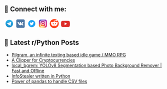 ## 🔎 Connect with me:
[<img src="https://github.com/bullbesh/bullbesh/blob/main/images/Telegram.png" width="32" height="32" />](https://t.me/bullbesh)
[<img src="https://github.com/bullbesh/bullbesh/blob/main/images/VK.png" width="32" height="32" />](https://vk.com/bullbesh)
[<img src="https://github.com/bullbesh/bullbesh/blob/main/images/Twitter.png" width="32" height="32" />](https://twitter.com/bullbesh1)
[<img src="https://github.com/bullbesh/bullbesh/blob/main/images/Instagram.png" width="32" height="32" />](https://www.instagram.com/bullbesh)
[<img src="https://github.com/bullbesh/bullbesh/blob/main/images/Reddit.png" width="32" height="32" />](https://www.reddit.com/user/bullbesh)
[<img src="https://github.com/bullbesh/bullbesh/blob/main/images/YouTube.png" width="32" height="32" />](https://www.youtube.com/channel/UCtfjRs6uzgq5mfm8S06WTcg)

## 📕 Latest r/Python Posts
<!-- BLOG-POST-LIST:START -->
- [Pilgram, an infinite texting based idle game / MMO RPG](https://www.reddit.com/r/Python/comments/1ho8ci5/pilgram_an_infinite_texting_based_idle_game_mmo/)
- [A Clipper for Cryptocurrencies](https://www.reddit.com/r/Python/comments/1ho27rp/a_clipper_for_cryptocurrencies/)
- [local_bgrem: YOLOv8 Segmentation based Photo Background Remover | Fast and Offline](https://www.reddit.com/r/Python/comments/1ho1ukg/local_bgrem_yolov8_segmentation_based_photo/)
- [InfoStealer written in Python](https://www.reddit.com/r/Python/comments/1ho1rwu/infostealer_written_in_python/)
- [Power of pandas to handle CSV files](https://www.reddit.com/r/Python/comments/1hnzm5f/power_of_pandas_to_handle_csv_files/)
<!-- BLOG-POST-LIST:END -->
